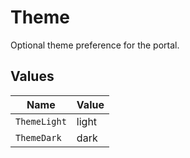# Theme

Optional theme preference for the portal.


## Values

| Name         | Value        |
| ------------ | ------------ |
| `ThemeLight` | light        |
| `ThemeDark`  | dark         |